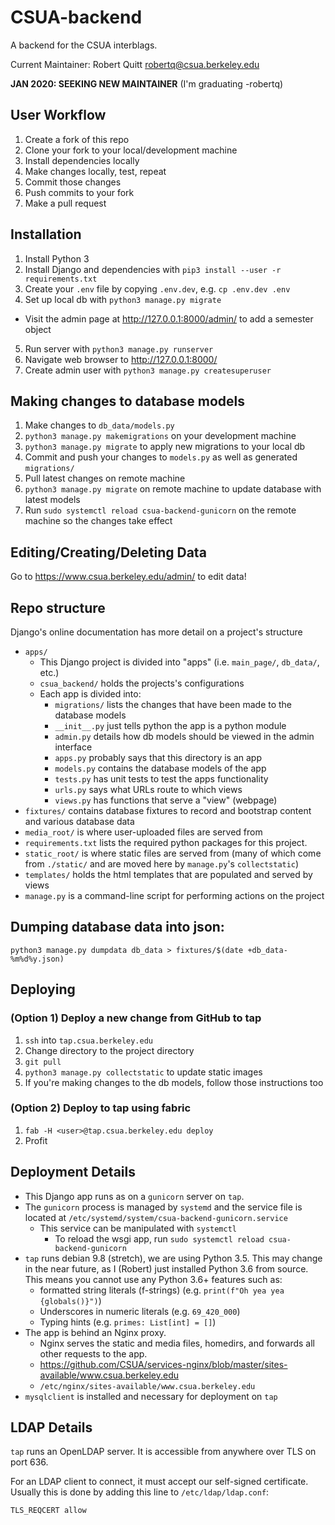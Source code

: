 CSUA-backend
============

A backend for the CSUA interblags.

Current Maintainer: Robert Quitt <robertq@csua.berkeley.edu>

**JAN 2020: SEEKING NEW MAINTAINER** (I'm graduating -robertq)

## User Workflow

1. Create a fork of this repo
2. Clone your fork to your local/development machine
3. Install dependencies locally
4. Make changes locally, test, repeat
5. Commit those changes
6. Push commits to your fork
7. Make a pull request

## Installation

1. Install Python 3
2. Install Django and dependencies with `pip3 install --user -r requirements.txt`
3. Create your `.env` file by copying `.env.dev`, e.g. `cp .env.dev .env`
4. Set up local db with `python3 manage.py migrate`
  - Visit the admin page at http://127.0.0.1:8000/admin/ to add a semester object
5. Run server with `python3 manage.py runserver`
6. Navigate web browser to http://127.0.0.1:8000/
7. Create admin user with `python3 manage.py createsuperuser`

## Making changes to database models

1. Make changes to `db_data/models.py`
2. `python3 manage.py makemigrations` on your development machine
3. `python3 manage.py migrate` to apply new migrations to your local db
4. Commit and push your changes to `models.py` as well as generated `migrations/`
5. Pull latest changes on remote machine
6. `python3 manage.py migrate` on remote machine to update database with latest models
7. Run `sudo systemctl reload csua-backend-gunicorn` on the remote machine so the changes take effect

## Editing/Creating/Deleting Data

Go to https://www.csua.berkeley.edu/admin/ to edit data!

## Repo structure

Django's online documentation has more detail on a project's structure

- `apps/`
  - This Django project is divided into "apps" (i.e. `main_page/`, `db_data/`, etc.)
  - `csua_backend/` holds the projects's configurations
  - Each app is divided into:
  	- `migrations/` lists the changes that have been made to the database models
  	- `__init__.py` just tells python the app is a python module
  	- `admin.py` details how db models should be viewed in the admin interface
  	- `apps.py` probably says that this directory is an app
  	- `models.py` contains the database models of the app
  	- `tests.py` has unit tests to test the apps functionality
  	- `urls.py` says what URLs route to which views
  	- `views.py` has functions that serve a "view" (webpage)
- `fixtures/` contains database fixtures to record and bootstrap content and various database data
- `media_root/` is where user-uploaded files are served from
- `requirements.txt` lists the required python packages for this project.
- `static_root/` is where static files are served from (many of which come from `./static/` and are moved here by `manage.py`'s `collectstatic`)
- `templates/` holds the html templates that are populated and served by views
- `manage.py` is a command-line script for performing actions on the project

## Dumping database data into json:

```shell
python3 manage.py dumpdata db_data > fixtures/$(date +db_data-%m%d%y.json)
```

## Deploying

### (Option 1) Deploy a new change from GitHub to tap

1. `ssh` into `tap.csua.berkeley.edu`
2. Change directory to the project directory
3. `git pull`
4. `python3 manage.py collectstatic` to update static images
5. If you're making changes to the db models, follow those instructions too

### (Option 2) Deploy to tap using fabric

1. `fab -H <user>@tap.csua.berkeley.edu deploy`
2. Profit


## Deployment Details

- This Django app runs as on a `gunicorn` server on `tap`.
- The `gunicorn` process is managed by `systemd` and the service file is located at `/etc/systemd/system/csua-backend-gunicorn.service`
  - This service can be manipulated with `systemctl`
    - To reload the wsgi app, run `sudo systemctl reload csua-backend-gunicorn`
- `tap` runs debian 9.8 (stretch), we are using Python 3.5.
  This may change in the near future, as I (Robert) just installed Python 3.6 from source.
  This means you cannot use any Python 3.6+ features such as:
  - formatted string literals (f-strings) (e.g. `print(f"Oh yea yea {globals()}")`)
  - Underscores in numeric literals (e.g. `69_420_000`)
  - Typing hints (e.g. `primes: List[int] = []`)
- The app is behind an Nginx proxy.
  - Nginx serves the static and media files, homedirs, and forwards all other requests to the app.
  - <https://github.com/CSUA/services-nginx/blob/master/sites-available/www.csua.berkeley.edu>
  - `/etc/nginx/sites-available/www.csua.berkeley.edu`
- `mysqlclient` is installed and necessary for deployment on `tap`

## LDAP Details

`tap` runs an OpenLDAP server. It is accessible from anywhere over TLS on port 636.

For an LDAP client to connect, it must accept our self-signed certificate.
Usually this is done by adding this line to `/etc/ldap/ldap.conf`:

`TLS_REQCERT allow`
